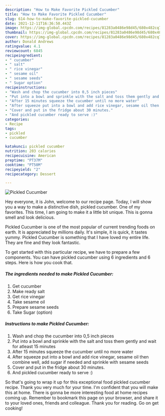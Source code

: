 ```yaml
---
description: "How to Make Favorite Pickled Cucumber"
title: "How to Make Favorite Pickled Cucumber"
slug: 614-how-to-make-favorite-pickled-cucumber
date: 2021-12-11T16:36:50.443Z
image: https://img-global.cpcdn.com/recipes/81283a0486e98d45/680x482cq70/pickled-cucumber-recipe-main-photo.jpg
thumbnail: https://img-global.cpcdn.com/recipes/81283a0486e98d45/680x482cq70/pickled-cucumber-recipe-main-photo.jpg
cover: https://img-global.cpcdn.com/recipes/81283a0486e98d45/680x482cq70/pickled-cucumber-recipe-main-photo.jpg
author: Donald Andrews
ratingvalue: 4.1
reviewcount: 6845
recipeingredient:
- " cucumber"
- " salt"
- " rice vinegar"
- " sesame oil"
- " sesame seeds"
- " Sugar option"
recipeinstructions:
- "Wash and chop the cucumber into 0,5 inch pieces"
- "Put into a bowl and sprinkle with the salt and toss them gently and wait for atleast 15 minutes"
- "After 15 minutes squeeze the cucumber until no more water"
- "After squeeze put into a bowl and add rice vinegar, sesame oil then combine well, add sugar if needed and sprinkle with sesame seeds"
- "Cover and put in the fridge about 30 minutes."
- "And pickled cucumber ready to serve :)"
categories:
- Recipe
tags:
- pickled
- cucumber

katakunci: pickled cucumber 
nutrition: 203 calories
recipecuisine: American
preptime: "PT37M"
cooktime: "PT50M"
recipeyield: "2"
recipecategory: Dessert

---
```



![Pickled Cucumber](https://img-global.cpcdn.com/recipes/81283a0486e98d45/680x482cq70/pickled-cucumber-recipe-main-photo.jpg)

Hey everyone, it is John, welcome to our recipe page. Today, I will show you a way to make a distinctive dish, pickled cucumber. One of my favorites. This time, I am going to make it a little bit unique. This is gonna smell and look delicious.

Pickled Cucumber is one of the most popular of current trending foods on earth. It is appreciated by millions daily. It's simple, it is quick, it tastes yummy. Pickled Cucumber is something that I have loved my entire life. They are fine and they look fantastic.




To get started with this particular recipe, we have to prepare a few components. You can have pickled cucumber using 6 ingredients and 6 steps. Here is how you cook that.

<!--inarticleads1-->

##### The ingredients needed to make Pickled Cucumber:

1. Get  cucumber
1. Make ready  salt
1. Get  rice vinegar
1. Take  sesame oil
1. Prepare  sesame seeds
1. Take  Sugar (option)




<!--inarticleads2-->

##### Instructions to make Pickled Cucumber:

1. Wash and chop the cucumber into 0,5 inch pieces
1. Put into a bowl and sprinkle with the salt and toss them gently and wait for atleast 15 minutes
1. After 15 minutes squeeze the cucumber until no more water
1. After squeeze put into a bowl and add rice vinegar, sesame oil then combine well, add sugar if needed and sprinkle with sesame seeds
1. Cover and put in the fridge about 30 minutes.
1. And pickled cucumber ready to serve :)




So that's going to wrap it up for this exceptional food pickled cucumber recipe. Thank you very much for your time. I'm confident that you will make this at home. There is gonna be more interesting food at home recipes coming up. Remember to bookmark this page on your browser, and share it to your loved ones, friends and colleague. Thank you for reading. Go on get cooking!
